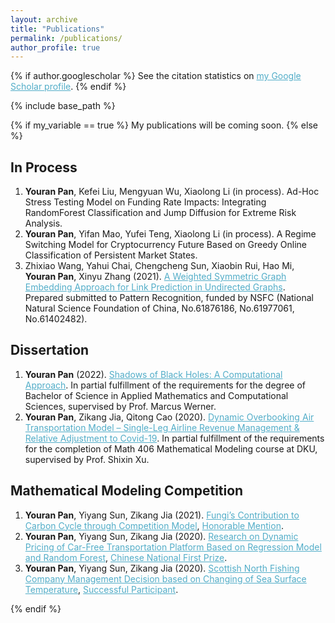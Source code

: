 ```yaml
---
layout: archive
title: "Publications"
permalink: /publications/
author_profile: true
---
```


{% if author.googlescholar %}
  See the citation statistics on <a href="{{author.googlescholar}}" style="color: #52adc8; text-decoration=underline">my Google Scholar profile</a>.
{% endif %}

{% include base_path %}

{% if my_variable == true %}
My publications will be coming soon.
{% else %}

<!--{% for post in site.publications reversed %}
  {% include archive-single.html %}
{% endfor %}
-->

## In Process

1. **Youran Pan**, Kefei Liu, Mengyuan Wu, Xiaolong Li (in process). Ad-Hoc Stress Testing Model on Funding Rate Impacts: Integrating RandomForest Classification and Jump Diffusion for Extreme Risk Analysis.
2. **Youran Pan**, Yifan Mao, Yufei Teng, Xiaolong Li (in process). A Regime Switching Model for Cryptocurrency Future Based on Greedy Online Classification of Persistent Market States.
3. Zhixiao Wang, Yahui Chai, Chengcheng Sun, Xiaobin Rui, Hao Mi, **Youran Pan**, Xinyu Zhang (2021). <A href="https://YRPan1999.github.io/publications/A_Weighted_Symmetric_Graph_Embedding_Approach_for_Link_Prediction_in_Undirected_Graphs.pdf" style="color: #52adc8; text-decoration=underline"> A Weighted Symmetric Graph Embedding Approach for Link Prediction in Undirected Graphs</A>. Prepared submitted to Pattern Recognition, funded by NSFC (National Natural Science Foundation of China, No.61876186, No.61977061, No.61402482).


## Dissertation

1. **Youran Pan** (2022). <A href="https://YRPan1999.github.io/publications/Signature Work Thesis_Youran Pan.pdf" style="color: #52adc8; text-decoration=underline"> Shadows of Black Holes: A Computational Approach</A>. In partial fulfillment of the requirements for the degree of Bachelor of Science in Applied Mathematics and Computational Sciences, supervised by Prof. Marcus Werner.
2. **Youran Pan**, Zikang Jia, Qitong Cao (2020). <A href="https://YRPan1999.github.io/publications/Dynamic Overbooking Air Transportation Model – Single-Leg Airline Revenue Management & Relative Adjustment to Covid-19.pdf" style="color: #52adc8; text-decoration=underline"> Dynamic Overbooking Air Transportation Model – Single-Leg Airline Revenue Management & Relative Adjustment to Covid-19</A>. In partial fulfillment of the requirements for the completion of Math 406 Mathematical Modeling course at DKU, supervised by Prof. Shixin Xu.


## Mathematical Modeling Competition

1. **Youran Pan**, Yiyang Sun, Zikang Jia (2021). <A href="https://YRPan1999.github.io/publications/2021_MCM.pdf" style="color: #52adc8; text-decoration=underline"> Fungi’s Contribution to Carbon Cycle through Competition Model</A>, <A href="https://YRPan1999.github.io/publications/2021_H_Award.pdf" style="color: #52adc8; text-decaration=underline">Honorable Mention</A>.
2. **Youran Pan**, Yiyang Sun, Zikang Jia (2020). <A href="https://YRPan1999.github.io/publications/2020_Mathorcup.pdf" style="color: #52adc8; text-decoration=underline"> Research on Dynamic Pricing of Car-Free Transportation Platform Based on Regression Model and Random Forest</A>, <A href="https://YRPan1999.github.io/publications/2020_Mathorcup_Award.pdf" style="color: #52adc8; text-decaration=underline">Chinese National First Prize</A>.
3. **Youran Pan**, Yiyang Sun, Zikang Jia (2020). <A href="https://YRPan1999.github.io/publications/2020_MCM.pdf" style="color: #52adc8; text-decoration=underline"> Scottish North Fishing Company Management Decision based on Changing of Sea Surface Temperature</A>, <A href="https://YRPan1999.github.io/publications/2020_SP_Award.pdf" style="color: #52adc8; text-decaration=underline">Successful Participant</A>.

{% endif %}
